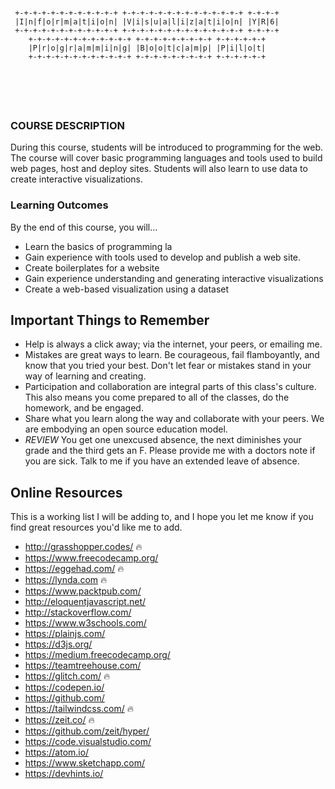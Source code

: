 ```
                                                             
                                                             
                                                             
                                                             
                                                             
 +-+-+-+-+-+-+-+-+-+-+-+ +-+-+-+-+-+-+-+-+-+-+-+-+-+ +-+-+-+ 
 |I|n|f|o|r|m|a|t|i|o|n| |V|i|s|u|a|l|i|z|a|t|i|o|n| |Y|R|6| 
 +-+-+-+-+-+-+-+-+-+-+-+ +-+-+-+-+-+-+-+-+-+-+-+-+-+ +-+-+-+ 
    +-+-+-+-+-+-+-+-+-+-+-+ +-+-+-+-+-+-+-+-+ +-+-+-+-+-+    
    |P|r|o|g|r|a|m|m|i|n|g| |B|o|o|t|c|a|m|p| |P|i|l|o|t|    
    +-+-+-+-+-+-+-+-+-+-+-+ +-+-+-+-+-+-+-+-+ +-+-+-+-+-+    
                                                             
                                                             
                                                             
                                                             
                                                             
```

### COURSE DESCRIPTION
During this course, students will be introduced to programming for the web. The course will cover basic programming languages and tools used to build web pages, host and deploy sites. Students will also learn to use data to create interactive visualizations.

### Learning Outcomes
By the end of this course, you will...
- Learn the basics of programming la
- Gain experience with tools used to develop and publish a web site.
- Create boilerplates for a website
- Gain experience understanding and generating interactive visualizations
- Create a web-based visualization using a dataset


## Important Things to Remember
- Help is always a click away; via the internet, your peers, or emailing me.
- Mistakes are great ways to learn. Be courageous, fail flamboyantly, and know that you tried your best. Don't let fear or mistakes stand in your way of learning and creating.
- Participation and collaboration are integral parts of this class's culture. This also means you come prepared to all of the classes, do the homework, and be engaged.
-  Share what you learn along the way and collaborate with your peers. We are embodying an open source education model.
- *REVIEW* You get one unexcused absence, the next diminishes your grade and the third gets an F. Please provide me with a doctors note if you are sick. Talk to me if you have an extended leave of absence.

## Online Resources
This is a working list I will be adding to, and I hope you let me know if you find great resources you'd like me to add.
- http://grasshopper.codes/ 🔥
- https://www.freecodecamp.org/
- https://eggehad.com/ 🔥
- https://lynda.com 🔥
- https://www.packtpub.com/
- http://eloquentjavascript.net/
- http://stackoverflow.com/
- https://www.w3schools.com/
- https://plainjs.com/
- https://d3js.org/
- https://medium.freecodecamp.org/
- https://teamtreehouse.com/
- https://glitch.com/ 🔥
- https://codepen.io/
- https://github.com/
- https://tailwindcss.com/ 🔥
- https://zeit.co/ 🔥
- https://github.com/zeit/hyper/
- https://code.visualstudio.com/
- https://atom.io/
- https://www.sketchapp.com/
- https://devhints.io/
 
